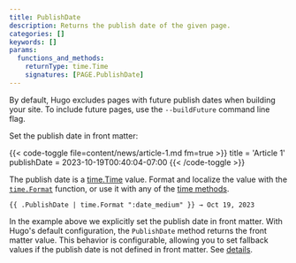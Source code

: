 ```yaml
---
title: PublishDate
description: Returns the publish date of the given page.
categories: []
keywords: []
params:
  functions_and_methods:
    returnType: time.Time
    signatures: [PAGE.PublishDate]
---
```


By default, Hugo excludes pages with future publish dates when building your site. To include future pages, use the `--buildFuture` command line flag.

Set the publish date in front matter:

{{< code-toggle file=content/news/article-1.md fm=true >}}
title = 'Article 1'
publishDate = 2023-10-19T00:40:04-07:00
{{< /code-toggle >}}

The publish date is a [time.Time][] value. Format and localize the value with the [`time.Format`][] function, or use it with any of the [time methods][].

```go-html-template
{{ .PublishDate | time.Format ":date_medium" }} → Oct 19, 2023
```

In the example above we explicitly set the publish date in front matter. With Hugo's default configuration, the `PublishDate` method returns the front matter value. This behavior is configurable, allowing you to set fallback values if the publish date is not defined in front matter. See&nbsp;[details][].

[`time.Format`]: /docs/reference/functions/time/format/
[details]: /docs/reference/configuration/front-matter/#dates
[time methods]: /docs/reference/methods/time/
[time.Time]: https://pkg.go.dev/time#Time
